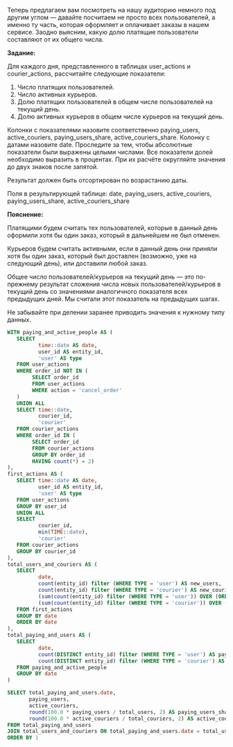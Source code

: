 Теперь предлагаем вам посмотреть на нашу аудиторию немного под другим углом — давайте посчитаем не просто всех пользователей, а именно ту часть, которая оформляет и оплачивает заказы в нашем сервисе. Заодно выясним, какую долю платящие пользователи составляют от их общего числа.

**Задание:**

Для каждого дня, представленного в таблицах user_actions и courier_actions, рассчитайте следующие показатели:

1) Число платящих пользователей.
2) Число активных курьеров.
3) Долю платящих пользователей в общем числе пользователей на текущий день.
4) Долю активных курьеров в общем числе курьеров на текущий день.

Колонки с показателями назовите соответственно paying_users, active_couriers, paying_users_share, active_couriers_share. Колонку с датами назовите date. Проследите за тем, чтобы абсолютные показатели были выражены целыми числами. Все показатели долей необходимо выразить в процентах. При их расчёте округляйте значения до двух знаков после запятой.

Результат должен быть отсортирован по возрастанию даты. 

Поля в результирующей таблице: date, paying_users, active_couriers, paying_users_share, active_couriers_share

**Пояснение:** 

Платящими будем считать тех пользователей, которые в данный день оформили хотя бы один заказ, который в дальнейшем не был отменен.

Курьеров будем считать активными, если в данный день они приняли хотя бы один заказ, который был доставлен (возможно, уже на следующий день), или доставили любой заказ.

Общее число пользователей/курьеров на текущий день — это по-прежнему результат сложения числа новых пользователей/курьеров в текущий день со значениями аналогичного показателя всех предыдущих дней. Мы считали этот показатель на предыдущих шагах.

Не забывайте при делении заранее приводить значения к нужному типу данных. 
```sql
WITH paying_and_active_people AS (
   SELECT 
          time::date AS date,
          user_id AS entity_id,
          'user' AS type
   FROM user_actions
   WHERE order_id NOT IN (
        SELECT order_id
        FROM user_actions
        WHERE action = 'cancel_order'
   )
   UNION ALL 
   SELECT time::date,
          courier_id,
          'courier'
   FROM courier_actions
   WHERE order_id IN (
        SELECT order_id
        FROM courier_actions
        GROUP BY order_id
        HAVING count(*) = 2)
),
first_actions AS (
   SELECT time::date AS date,
          user_id AS entity_id,
          'user' AS type
   FROM user_actions
   GROUP BY user_id
   UNION ALL 
   SELECT 
          courier_id,
          min(TIME::date),
          'courier'
   FROM courier_actions
   GROUP BY courier_id
),
total_users_and_couriers AS (
   SELECT 
          date, 
          count(entity_id) filter (WHERE TYPE = 'user') AS new_users,
          count(entity_id) filter (WHERE TYPE = 'courier') AS new_couriers,
          (sum(count(entity_id) filter (WHERE TYPE = 'user')) OVER (ORDER BY date))::int AS total_users,
          (sum(count(entity_id) filter (WHERE TYPE = 'courier')) OVER (ORDER BY date))::int AS total_couriers
   FROM first_actions
   GROUP BY date
   ORDER BY date
),
total_paying_and_users AS (
   SELECT 
          date, 
          count(DISTINCT entity_id) filter (WHERE TYPE = 'user') AS paying_users,
          count(DISTINCT entity_id) filter (WHERE TYPE = 'courier') AS active_couriers
   FROM paying_and_active_people
   GROUP BY date
)

SELECT total_paying_and_users.date,
       paying_users,
       active_couriers,
       round(100.0 * paying_users / total_users, 2) AS paying_users_share,
       round(100.0 * active_couriers / total_couriers, 2) AS active_couriers_share
FROM total_paying_and_users
JOIN total_users_and_couriers ON total_paying_and_users.date = total_users_and_couriers.date
ORDER BY 1
```
